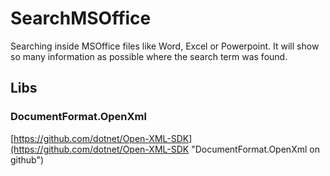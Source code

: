 # SearchMSOffice

Searching inside MSOffice files like Word, Excel or Powerpoint. It will show so many information as possible where the search term was found.

## Libs

### DocumentFormat.OpenXml
[https://github.com/dotnet/Open-XML-SDK](https://github.com/dotnet/Open-XML-SDK "DocumentFormat.OpenXml on github")
